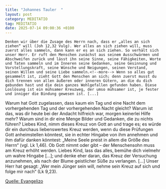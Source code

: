 ```yaml
---
title: "Johannes Tauler  "
layout: post
category: MEDITATIO
tag: MEDITATIO
date: 2025-07-14 09:00:36 +0100
---
```

 	Denken wir über die Zusage des Herrn nach, dass er „alles an sich ziehen“ will (Joh 12,32 Vulg). Wer alles an sich ziehen will, muss zuerst alles sammeln, dann kann er es an sich ziehen. So verhält sich unser Herr. Er ruft den Menschen zunächst aus seinem Ausschwärmen und Abschweifen zurück und lässt ihn seine Sinne, seine Fähigkeiten, Worte und Taten sammeln und im Inneren seine Gedanken, seine Gesinnung und Vorstellungskraft, seine Wünsche und Neigungen, seinen Verstand, seinen Willen und seine Liebe sammeln.<!--more--> Wenn so alles gut gesammelt ist, zieht Gott den Menschen an sich; denn zuerst musst du dich trennen von allen äußeren oder inneren Gütern, an die du dich gebunden hast und die dein ganzes Wohlgefallen gefunden haben. Diese Loslösung ist ein mühsamer Kreuzweg, der umso mühsamer ist, je fester und inniger die Bindung gewesen ist. [...]
 
Warum hat Gott zugelassen, dass kaum ein Tag und eine Nacht dem vorhergehenden Tag und der vorhergehenden Nacht gleicht? Warum ist das, was dir heute bei der Andacht hilfreich war, morgen keinerlei Hilfe mehr? Warum sind in dir eine Menge Bilder und Gedanken, die zu nichts führen? Liebes Kind, nimm dieses Kreuz von Gott an und trage es; es würde dir ein durchaus liebenswertes Kreuz werden, wenn du diese Prüfungen Gott anheimstellen könntest, sie in echter Hingabe von ihm annehmen und ihm dafür danken könntest: „Meine Seele preist in allem die Größe des Herrn“ (vgl. Lk 1,46). Ob Gott nimmt oder gibt – der Menschensohn muss am Kreuz erhöht werden. Liebes Kind, lass das alles, bemühe dich vielmehr um wahre Hingabe [...]; und denke eher daran, das Kreuz der Versuchung anzunehmen, als nach der Blume geistlicher Süße zu verlangen. [...] Unser Herr hat gesagt: „Wer mein Jünger sein will, nehme sein Kreuz auf sich und folge mir nach“ (Lk 9,23).
 
[Quelle: Evangelizo](https://evangeliumtagfuertag.org/DE/gospel)